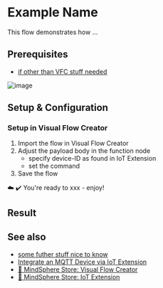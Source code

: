 # Example Name

This flow demonstrates how ...

## Prerequisites
- [if other than VFC stuff needed](xxx)

![image](./docu_pictures/FlowOverview.png)

## Setup & Configuration

### Setup in Visual Flow Creator
1. Import the flow in Visual Flow Creator
2. Adjust the payload body in the function node
    - specify device-ID as found in IoT Extension
    - set the command
4.  Save the flow 

:cloud: :heavy_check_mark: You're ready to xxx - enjoy!


## Result


## See also
- [some futher stuff nice to know](https://cumulocity.com/guides/reference/device-control/)
- [Integrate an MQTT Device via IoT Extension](https://developer.mindsphere.io/howto/howto-mqtt-mciot.html)
- [:shopping_cart: MindSphere Store: Visual Flow Creator](https://www.dex.siemens.com/mindsphere/applications/visual-flow-creator?viewState=DetailView&cartID=&portalUser=&store=&cclcl=en_US)
- [:shopping_cart: MindSphere Store: IoT Extension](mindsphere.io/store)







